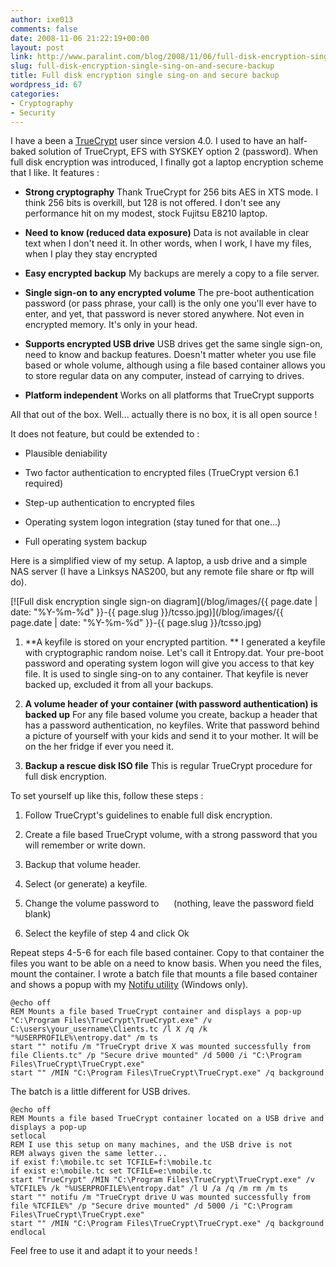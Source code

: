 ```yaml
---
author: ixe013
comments: false
date: 2008-11-06 21:22:19+00:00
layout: post
link: http://www.paralint.com/blog/2008/11/06/full-disk-encryption-single-sing-on-and-secure-backup/
slug: full-disk-encryption-single-sing-on-and-secure-backup
title: Full disk encryption single sing-on and secure backup
wordpress_id: 67
categories:
- Cryptography
- Security
---
```


I have a been a [TrueCrypt](http://www.truecrypt.org/) user since version 4.0. I used to have an half-baked solution of TrueCrypt, EFS with SYSKEY option 2 (password). When full disk encryption was introduced, I finally got a laptop encryption scheme that I like. It features :



	
  * **Strong cryptography**
Thank TrueCrypt for 256 bits AES in XTS mode. I think 256 bits is overkill, but 128 is not offered. I don't see any performance hit on my modest, stock Fujitsu E8210 laptop.

	
  * **Need to know (reduced data exposure)**
Data is not available in clear text when I don't need it. In other words, when I work, I have my files, when I play they stay encrypted

	
  * **Easy encrypted backup**
My backups are merely a copy to a file server.

	
  * **Single sign-on to any encrypted volume**
The pre-boot authentication password (or pass phrase, your call) is the only one you'll ever have to enter, and yet, that password is never stored anywhere. Not even in encrypted memory. It's only in your head.

	
  * **Supports encrypted USB drive**
USB drives get the same single sign-on, need to know and backup features. Doesn't matter wheter you use file based or whole volume, although using a file based container allows you to store regular data on any computer, instead of carrying to drives.

	
  * **Platform independent**
Works on all platforms that TrueCrypt supports







All that out of the box. Well... actually there is no box, it is all open source !




<!-- more -->


It does not feature, but could be extended to :



	
  * Plausible deniability

	
  * Two factor authentication to encrypted files (TrueCrypt version 6.1 required)

	
  * Step-up authentication to encrypted files

	
  * Operating system logon integration (stay tuned for that one...)

	
  * Full operating system backup


Here is a simplified view of my setup. A laptop, a usb drive and a simple NAS server (I have a Linksys NAS200, but any remote file share or ftp will do).

[![Full disk encryption single sign-on diagram](/blog/images/{{ page.date | date: "%Y-%m-%d" }}-{{ page.slug }}/tcsso.jpg)](/blog/images/{{ page.date | date: "%Y-%m-%d" }}-{{ page.slug }}/tcsso.jpg)



	
  1. **A keyfile is stored on your encrypted partition. **
I generated a keyfile with cryptographic random noise. Let's call it Entropy.dat. Your pre-boot password and operating system logon will give you access to that key file. It is used to single sing-on to any container. That keyfile is never backed up, excluded it from all your backups.

	
  2. **A volume header of your container (with password authentication) is backed up**
For any file based volume you create, backup a header that has a password authentication, no keyfiles. Write that password behind a picture of yourself with your kids and send it to your mother. It will be on the her fridge if ever you need it.

	
  3. **Backup a rescue disk ISO file**
This is regular TrueCrypt procedure for full disk encryption.


To set yourself up like this, follow these steps :

	
  1. Follow TrueCrypt's guidelines to enable full disk encryption.

	
  2. Create a file based TrueCrypt volume, with a strong password that you will remember or write down.

	
  3. Backup that volume header.

	
  4. Select (or generate) a keyfile.

	
  5. Change the volume password to      (nothing, leave the password field blank)

	
  6. Select the keyfile of step 4 and click Ok


Repeat steps 4-5-6 for each file based container. Copy to that container the files you want to be able on a need to know basis. When you need the files, mount the container. I wrote a batch file that mounts a file based container and shows a popup with my [Notifu utility](/projects/notifu/) (Windows only).

    
    @echo off
    REM Mounts a file based TrueCrypt container and displays a pop-up
    "C:\Program Files\TrueCrypt\TrueCrypt.exe" /v C:\users\your_username\Clients.tc /l X /q /k "%USERPROFILE%\entropy.dat" /m ts
    start "" notifu /m "TrueCrypt drive X was mounted successfully from file Clients.tc" /p "Secure drive mounted" /d 5000 /i "C:\Program Files\TrueCrypt\TrueCrypt.exe"
    start "" /MIN "C:\Program Files\TrueCrypt\TrueCrypt.exe" /q background


The batch is a little different for USB drives.

    
    @echo off
    REM Mounts a file based TrueCrypt container located on a USB drive and displays a pop-up
    setlocal
    REM I use this setup on many machines, and the USB drive is not
    REM always given the same letter...
    if exist f:\mobile.tc set TCFILE=f:\mobile.tc
    if exist e:\mobile.tc set TCFILE=e:\mobile.tc
    start "TrueCrypt" /MIN "C:\Program Files\TrueCrypt\TrueCrypt.exe" /v %TCFILE% /k "%USERPROFILE%\entropy.dat" /l U /a /q /m rm /m ts
    start "" notifu /m "TrueCrypt drive U was mounted successfully from file %TCFILE%" /p "Secure drive mounted" /d 5000 /i "C:\Program Files\TrueCrypt\TrueCrypt.exe"
    start "" /MIN "C:\Program Files\TrueCrypt\TrueCrypt.exe" /q background
    endlocal


Feel free to use it and adapt it to your needs !
